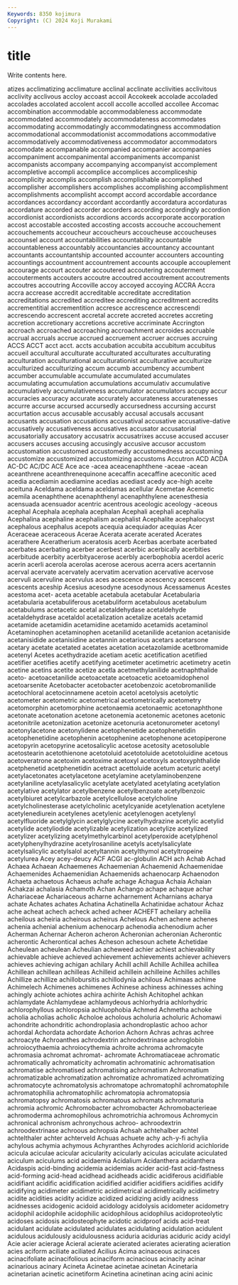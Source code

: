 ```yaml
---
Keywords: 8350 kojimura
Copyright: (C) 2024 Koji Murakami
---
```


# title

Write contents here.



atizes acclimatizing
acclimature acclinal acclinate acclivities acclivitous acclivity acclivous accloy accoast accoil
Accokeek accolade accoladed accolades accolated accolent accoll accolle accolled accollee
Accomac accombination accommodable accommodableness accommodate accommodated accommodately accommodateness accommodates accommodating
accommodatingly accommodatingness accommodation accommodational accommodationist accommodations accommodative accommodatively accommodativeness accommodator
accommodators accomodate accompanable accompanied accompanier accompanies accompaniment accompanimental accompaniments accompanist
accompanists accompany accompanying accompanyist accomplement accompletive accompli accomplice accomplices accompliceship
accomplicity accomplis accomplish accomplishable accomplished accomplisher accomplishers accomplishes accomplishing accomplishment
accomplishments accomplisht accompt accord accordable accordance accordances accordancy accordant accordantly
accordatura accordaturas accordature accorded accorder accorders according accordingly accordion accordionist
accordionists accordions accords accorporate accorporation accost accostable accosted accosting accosts
accouche accouchement accouchements accoucheur accoucheurs accoucheuse accoucheuses accounsel account accountabilities
accountability accountable accountableness accountably accountancies accountancy accountant accountants accountantship accounted
accounter accounters accounting accountings accountment accountrement accounts accouple accouplement accourage
accourt accouter accoutered accoutering accouterment accouterments accouters accoutre accoutred accoutrement
accoutrements accoutres accoutring Accoville accoy accoyed accoying ACCRA Accra accra
accrease accredit accreditable accreditate accreditation accreditations accredited accreditee accrediting accreditment
accredits accrementitial accrementition accresce accrescence accrescendi accrescendo accrescent accretal accrete
accreted accretes accreting accretion accretionary accretions accretive accriminate Accrington accroach
accroached accroaching accroachment accroides accruable accrual accruals accrue accrued accruement
accruer accrues accruing ACCS ACCT acct acct. accts accubation accubita
accubitum accubitus accueil accultural acculturate acculturated acculturates acculturating acculturation acculturational
acculturationist acculturative acculturize acculturized acculturizing accum accumb accumbency accumbent accumber
accumulable accumulate accumulated accumulates accumulating accumulation accumulations accumulativ accumulative accumulatively
accumulativeness accumulator accumulators accupy accur accuracies accuracy accurate accurately accurateness
accuratenesses accurre accurse accursed accursedly accursedness accursing accurst accurtation accus
accusable accusably accusal accusals accusant accusants accusation accusations accusatival accusative
accusative-dative accusatively accusativeness accusatives accusator accusatorial accusatorially accusatory accusatrix accusatrixes
accuse accused accuser accusers accuses accusing accusingly accusive accusor accustom
accustomation accustomed accustomedly accustomedness accustoming accustomize accustomized accustomizing accustoms Accutron
ACD ACDA AC-DC AC/DC ACE Ace ace -acea aceacenaphthene -aceae
-acean aceanthrene aceanthrenequinone acecaffin acecaffine aceconitic aced acedia acediamin acediamine
acedias acediast acedy ace-high aceite aceituna Aceldama aceldama aceldamas acellular
Acemetae Acemetic acemila acenaphthene acenaphthenyl acenaphthylene acenesthesia acensuada acensuador acentric
acentrous aceologic aceology -aceous acephal Acephala acephala acephalan Acephali acephali
acephalia Acephalina acephaline acephalism acephalist Acephalite acephalocyst acephalous acephalus acepots
acequia acequiador acequias Acer Aceraceae aceraceous Acerae Acerata acerate acerated
Acerates acerathere Aceratherium aceratosis acerb Acerbas acerbate acerbated acerbates acerbating
acerber acerbest acerbic acerbically acerbities acerbitude acerbity acerbityacerose acerbly acerbophobia
acerdol aceric acerin acerli acerola acerolas acerose acerous acerra acers
acertannin acerval acervate acervately acervatim acervation acervative acervose acervuli acervuline
acervulus aces acescence acescency acescent acescents aceship Acesius acesodyne acesodynous
Acessamenus Acestes acestoma acet- aceta acetable acetabula acetabular Acetabularia acetabularia
acetabuliferous acetabuliform acetabulous acetabulum acetabulums acetacetic acetal acetaldehydase acetaldehyde acetaldehydrase
acetaldol acetalization acetalize acetals acetamid acetamide acetamidin acetamidine acetamido acetamids
acetaminol Acetaminophen acetaminophen acetanilid acetanilide acetanion acetaniside acetanisidide acetanisidine acetannin
acetarious acetars acetarsone acetary acetate acetated acetates acetation acetazolamide acetbromamide
acetenyl Acetes acethydrazide acetiam acetic acetification acetified acetifier acetifies acetify
acetifying acetimeter acetimetric acetimetry acetin acetine acetins acetite acetize acetla
acetmethylanilide acetnaphthalide aceto- acetoacetanilide acetoacetate acetoacetic acetoamidophenol acetoarsenite Acetobacter acetobacter
acetobenzoic acetobromanilide acetochloral acetocinnamene acetoin acetol acetolysis acetolytic acetometer acetometric
acetometrical acetometrically acetometry acetomorphin acetomorphine acetonaemia acetonaemic acetonaphthone acetonate acetonation
acetone acetonemia acetonemic acetones acetonic acetonitrile acetonization acetonize acetonuria acetonurometer
acetonyl acetonylacetone acetonylidene acetophenetide acetophenetidin acetophenetidine acetophenin acetophenine acetophenone acetopiperone
acetopyrin acetopyrine acetosalicylic acetose acetosity acetosoluble acetostearin acetothienone acetotoluid acetotoluide
acetotoluidine acetous acetoveratrone acetoxim acetoxime acetoxyl acetoxyls acetoxyphthalide acetphenetid acetphenetidin
acetract acettoluide acetum aceturic acetyl acetylacetonates acetylacetone acetylamine acetylaminobenzene acetylaniline
acetylasalicylic acetylate acetylated acetylating acetylation acetylative acetylator acetylbenzene acetylbenzoate acetylbenzoic
acetylbiuret acetylcarbazole acetylcellulose acetylcholine acetylcholinesterase acetylcholinic acetylcyanide acetylenation acetylene acetylenediurein
acetylenes acetylenic acetylenogen acetylenyl acetylfluoride acetylglycin acetylglycine acetylhydrazine acetylic acetylid
acetylide acetyliodide acetylizable acetylization acetylize acetylized acetylizer acetylizing acetylmethylcarbinol acetylperoxide
acetylphenol acetylphenylhydrazine acetylrosaniline acetyls acetylsalicylate acetylsalicylic acetylsalol acetyltannin acetylthymol acetyltropeine
acetylurea Acey acey-deucy ACF ACGI ac-globulin ACH ach Achab Achad
Achaea Achaean Achaemenes Achaemenian Achaemenid Achaemenidae Achaemenides Achaemenidian Achaemenids achaenocarp
Achaenodon Achaeta achaetous Achaeus achafe achage Achagua Achaia Achaian Achakzai
achalasia Achamoth Achan Achango achape achaque achar Achariaceae Achariaceous acharne
acharnement Acharnians acharya achate Achates achates Achatina Achatinella Achatinidae achatour
Achaz ache acheat achech acheck ached acheer ACHEFT acheilary acheilia
acheilous acheiria acheirous acheirus Achelous Achen achene achenes achenia achenial
achenium achenocarp achenodia achenodium acher Acherman Achernar Acheron acheron Acheronian
acheronian Acherontic acherontic Acherontical aches Acheson achesoun achete Achetidae Acheulean
acheulean Acheulian acheweed achier achiest achievability achievable achieve achieved achievement
achievements achiever achievers achieves achieving achigan achilary Achill achill Achille
Achillea achillea Achillean achillean achilleas Achilleid achillein achilleine Achilles achilles
Achillize achillize achillobursitis achillodynia achilous Achimaas achime Achimelech Achimenes achimenes
Achinese achiness achinesses aching achingly achiote achiotes achira achirite Achish
Achitophel achkan achlamydate Achlamydeae achlamydeous achlorhydria achlorhydric achlorophyllous achloropsia achluophobia
Achmed Achmetha achoke acholia acholias acholic Acholoe acholous acholuria acholuric
Achomawi achondrite achondritic achondroplasia achondroplastic achoo achor achordal Achordata achordate
Achorion Achorn Achras achras achree achroacyte Achroanthes achrodextrin achrodextrinase achroglobin
achroiocythaemia achroiocythemia achroite achroma achromacyte achromasia achromat achromat- achromate Achromatiaceae
achromatic achromatically achromaticity achromatin achromatinic achromatisation achromatise achromatised achromatising achromatism
Achromatium achromatizable achromatization achromatize achromatized achromatizing achromatocyte achromatolysis achromatope achromatophil
achromatophile achromatophilia achromatophilic achromatopia achromatopsia achromatopsy achromatosis achromatous achromats achromaturia
achromia achromic Achromobacter achromobacter Achromobacterieae achromoderma achromophilous achromotrichia achromous Achromycin
achronical achronism achronychous achroo- achroodextrin achroodextrinase achroous achropsia Achsah achtehalber
achtel achtelthaler achter achterveld Achuas achuete achy ach-y-fi achylia achylous
achymia achymous Achyranthes Achyrodes acichlorid acichloride acicula aciculae acicular acicularity
acicularly aciculas aciculate aciculated aciculum aciculums acid acidaemia Acidalium Acidanthera
acidanthera Acidaspis acid-binding acidemia acidemias acider acid-fast acid-fastness acid-forming acid-head
acidhead acidheads acidic acidiferous acidifiable acidifiant acidific acidification acidified acidifier
acidifiers acidifies acidify acidifying acidimeter acidimetric acidimetrical acidimetrically acidimetry acidite
acidities acidity acidize acidized acidizing acidly acidness acidnesses acidogenic acidoid
acidology acidolysis acidometer acidometry acidophil acidophile acidophilic acidophilous acidophilus acidoproteolytic
acidoses acidosis acidosteophyte acidotic acidproof acids acid-treat acidulant acidulate acidulated
acidulates acidulating acidulation acidulent acidulous acidulously acidulousness aciduria acidurias aciduric
acidy acidyl Acie acier acierage Acieral acierate acierated acierates acierating
acieration acies aciform aciliate aciliated Acilius Acima acinaceous acinaces acinacifoliate
acinacifolious acinaciform acinacious acinacity acinar acinarious acinary Acineta Acinetae acinetae
acinetan Acinetaria acinetarian acinetic acinetiform Acinetina acinetinan acing acini acinic
